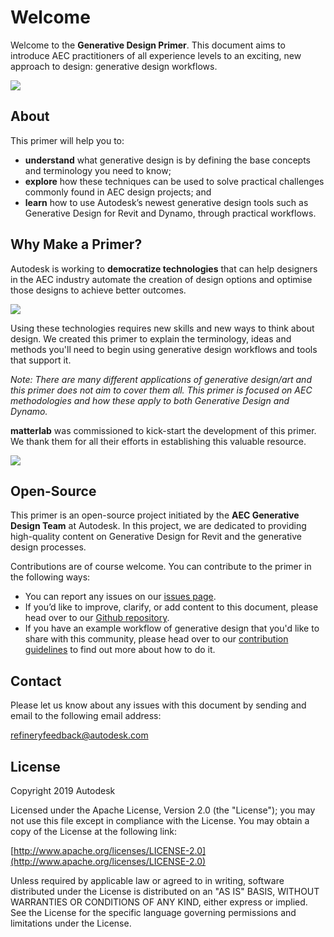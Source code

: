 # Welcome

Welcome to the **Generative Design Primer**. This document aims to introduce AEC practitioners of all experience levels to an exciting, new approach to design: generative design workflows.

![](.gitbook/assets/introgif.gif)

## About

This primer will help you to:

* **understand** what generative design is by defining the base concepts and terminology you need to know;
* **explore** how these techniques can be used to solve practical challenges commonly found in AEC design projects; and
* **learn** how to use Autodesk’s newest generative design tools such as Generative Design for Revit and Dynamo, through practical workflows.

## Why Make a Primer?

Autodesk is working to **democratize technologies** that can help designers in the AEC industry automate the creation of design options and optimise those designs to achieve better outcomes.

![](.gitbook/assets/whyprimer.png)

Using these technologies requires new skills and new ways to think about design. We created this primer to explain the terminology, ideas and methods you'll need to begin using generative design workflows and tools that support it.

_Note: There are many different applications of generative design/art and this primer does not aim to cover them all. This primer is focused on AEC methodologies and how these apply to both Generative Design and Dynamo._

**matterlab** was commissioned to kick-start the development of this primer. We thank them for all their efforts in establishing this valuable resource.

[![](.gitbook/assets/matterlab-logo.jpg)](https://www.matterlab.co/)

## Open-Source

This primer is an open-source project initiated by the **AEC Generative Design Team** at Autodesk. In this project, we are dedicated to providing high-quality content on Generative Design for Revit and the generative design processes.

Contributions are of course welcome. You can contribute to the primer in the following ways:

* You can report any issues on our [issues page](https://github.com/DynamoDS/GenerativePrimer/issues).
* If you’d like to improve, clarify, or add content to this document, please head over to our [Github repository](https://github.com/DynamoDS/GenerativePrimer).
* If you have an example workflow of generative design that you'd like to share with this community, please head over to our [contribution guidelines](https://github.com/DynamoDS/RefineryPrimer/blob/master/CONTRIBUTING.md) to find out more about how to do it.

## Contact

Please let us know about any issues with this document by sending and email to the following email address:

[refineryfeedback@autodesk.com](mailto:refineryfeedback@autodesk.com)

## License

Copyright 2019 Autodesk

Licensed under the Apache License, Version 2.0 \(the "License"\); you may not use this file except in compliance with the License. You may obtain a copy of the License at the following link:

[http://www.apache.org/licenses/LICENSE-2.0](http://www.apache.org/licenses/LICENSE-2.0)

Unless required by applicable law or agreed to in writing, software distributed under the License is distributed on an "AS IS" BASIS, WITHOUT WARRANTIES OR CONDITIONS OF ANY KIND, either express or implied. See the License for the specific language governing permissions and limitations under the License.

